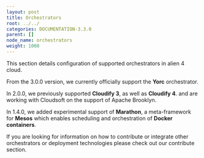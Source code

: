 ```yaml
---
layout: post
title: Orchestrators
root: ../../
categories: DOCUMENTATION-3.3.0
parent: []
node_name: orchestrators
weight: 1000
---
```


This section details configuration of supported orchestrators in alien 4 cloud.

From the 3.0.0 version, we  currently officially support the __Yorc__ orchestrator.

In 2.0.0, we previously supported __Cloudify 3__, as well as __Cloudify 4__. and are working with Cloudsoft on the support of Apache Brooklyn.

In 1.4.0, we added experimental support of __Marathon__, a meta-framework for __Mesos__ which enables scheduling and orchestration of __Docker containers__.

If you are looking for information on how to contribute or integrate other orchestrators or deployment technologies please check out our contribute section.
